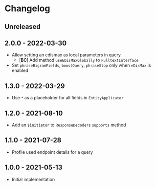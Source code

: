 # Changelog

<!-- There should always be "Unreleased" section at the beginning. -->

## Unreleased

## 2.0.0 - 2022-03-30
- Allow setting an edismax as local parameters in query
  - [**BC**] Add method `useEDisMaxGlobally` to `FulltextInterface`
- Set `phraseBigramFields`, `boostQuery`, `phraseSlop` only when `eDisMax` is enabled

## 1.3.0 - 2022-03-29
- Use `*` as a placeholder for all fields in `EntityApplicator`

## 1.2.0 - 2021-08-10
- Add an `$initiator` to `ResponseDecoders` `supports` method

## 1.1.0 - 2021-07-28
- Profile used endpoint details for a query

## 1.0.0 - 2021-05-13
- Initial implementation
